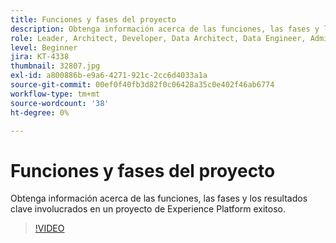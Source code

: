 ```yaml
---
title: Funciones y fases del proyecto
description: Obtenga información acerca de las funciones, las fases y los resultados clave involucrados en un proyecto de Experience Platform exitoso.
role: Leader, Architect, Developer, Data Architect, Data Engineer, Admin, User
level: Beginner
jira: KT-4338
thumbnail: 32807.jpg
exl-id: a800886b-e9a6-4271-921c-2cc6d4033a1a
source-git-commit: 00ef0f40fb3d82f0c06428a35c0e402f46ab6774
workflow-type: tm+mt
source-wordcount: '38'
ht-degree: 0%

---
```


# Funciones y fases del proyecto

Obtenga información acerca de las funciones, las fases y los resultados clave involucrados en un proyecto de Experience Platform exitoso.

>[!VIDEO](https://video.tv.adobe.com/v/32807?learn=on)

